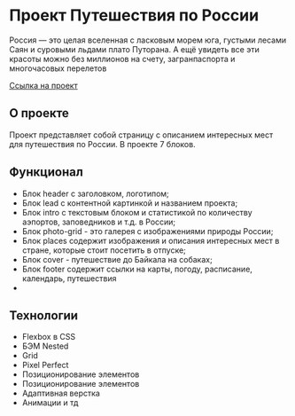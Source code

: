 # Проект Путешествия по России
 Россия — это целая вселенная с ласковым морем юга, густыми лесами Саян и суровыми льдами плато Путорана. А ещё увидеть все эти красоты можно без миллионов на счету, загранпаспорта и многочасовых перелетов

[Ссылка на проект](https://t040496.github.io/Russian-travel_project/)

## О проекте

Проект представляет собой страницу с описанием интересных мест для путешествия по России. В проекте 7 блоков.

## Функционал

* Блок header с заголовком, логотипом;
* Блок lead с контентной картинкой и названием проекта;
* Блок intro с текстовым блоком и статистикой по количеству аэпортов, заповедников и т.д. в России;
* Блок photo-grid - это галерея с изображениями природы России;
* Блок places содержит изображения и описания интересных мест в стране, которые стоит посетить в отпуске; 
* Блок cover - путешествие до Байкала на собаках;
* Блок footer содержит ссылки на карты, погоду, расписание, календарь, путешествия
* 
## Технологии
* Flexbox в CSS
* БЭМ Nested
* Grid
* Pixel Perfect
* Позиционирование элементов
* Позиционирование элементов
* Адаптивная верстка
* Анимации и тд

